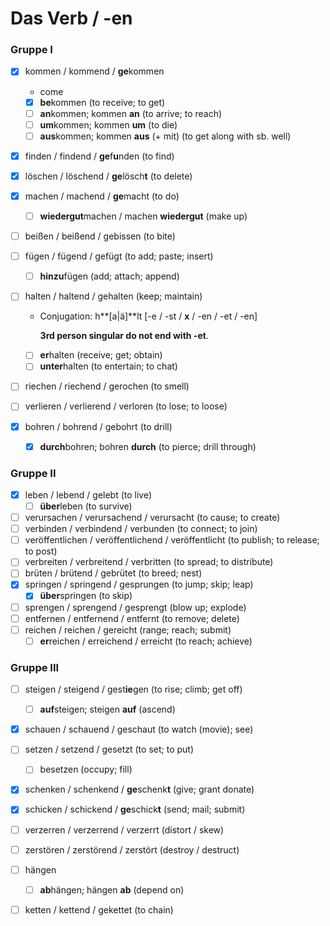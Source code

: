 # Das Verb / -en

### Gruppe I

* [x] kommen / kommend / **ge**kommen
  * come
  * [x] **be**kommen \(to receive; to get\)
  * [ ] **an**kommen; kommen **an** \(to arrive; to reach\)
  * [ ] **um**kommen; kommen **um** \(to die\)
  * [ ] **aus**kommen; kommen **aus** \(+ mit\) \(to get along with sb. well\)
* [x] finden / findend / **ge**f**u**nden \(to find\)
* [x] löschen / löschend / **ge**lösch**t** \(to delete\)
* [x] machen / machend / **ge**macht \(to do\)
  * [ ] **wiedergut**machen / machen **wiedergut** \(make up\)
* [ ] beißen / beißend / gebissen \(to bite\)
* [ ] fügen / fügend / gefügt \(to add; paste; insert\)
  * [ ] **hinzu**fügen \(add; attach; append\)
* [ ] halten / haltend / gehalten \(keep; maintain\)
  * Conjugation: h**\[a\|ä\]**lt \[-e / -st / **x** / -en / -et / -en\]

    **3rd person singular do not end with -et**.

  * [ ] **er**halten \(receive; get; obtain\)
  * [ ] **unter**halten \(to entertain; to chat\)
* [ ] riechen / riechend / gerochen \(to smell\)
* [ ] verlieren / verlierend / verloren \(to lose; to loose\)
* [x] bohren / bohrend / gebohrt \(to drill\)
  * [x] **durch**bohren; bohren **durch** \(to pierce; drill through\)

### Gruppe II

* [x] leben / lebend / gelebt \(to live\)
  * [ ] **über**leben \(to survive\)
* [ ] verursachen / verursachend / verursacht \(to cause; to create\)
* [ ] verbinden / verbindend / verbunden \(to connect; to join\)
* [ ] veröffentlichen / veröffentlichend / veröffentlicht \(to publish; to release; to post\)
* [ ] verbreiten / verbreitend / verbritten \(to spread; to distribute\)
* [ ] brüten / brütend / gebrütet \(to breed; nest\)
* [x] springen / springend / gesprungen \(to jump; skip; leap\)
  * [x] **über**springen \(to skip\)
* [ ] sprengen / sprengend / gesprengt \(blow up; explode\)
* [ ] entfernen / entfernend / entfernt \(to remove; delete\)
* [ ] reichen / reichen / gereicht \(range; reach; submit\)
  * [ ] **er**reichen / erreichend / erreicht \(to reach; achieve\)

### Gruppe III

* [ ] steigen / steigend / gest**ie**gen \(to rise; climb; get off\)
  * [ ] **auf**steigen; steigen **auf** \(ascend\)
* [x] schauen / schauend / geschaut \(to watch \(movie\); see\)
* [ ] setzen / setzend / gesetzt \(to set; to put\)
  * [ ] besetzen \(occupy; fill\)
* [x] schenken / schenkend / **ge**schenk**t** \(give; grant donate\)
* [x] schicken / schickend / **ge**schick**t** \(send; mail; submit\)
* [ ] verzerren / verzerrend / verzerrt \(distort / skew\)
* [ ] zerstören / zerstörend / zerstört \(destroy / destruct\)
* [ ] hängen
  * [ ] **ab**hängen; hängen **ab** \(depend on\)
* [ ] ketten / kettend / gekettet \(to chain\)


